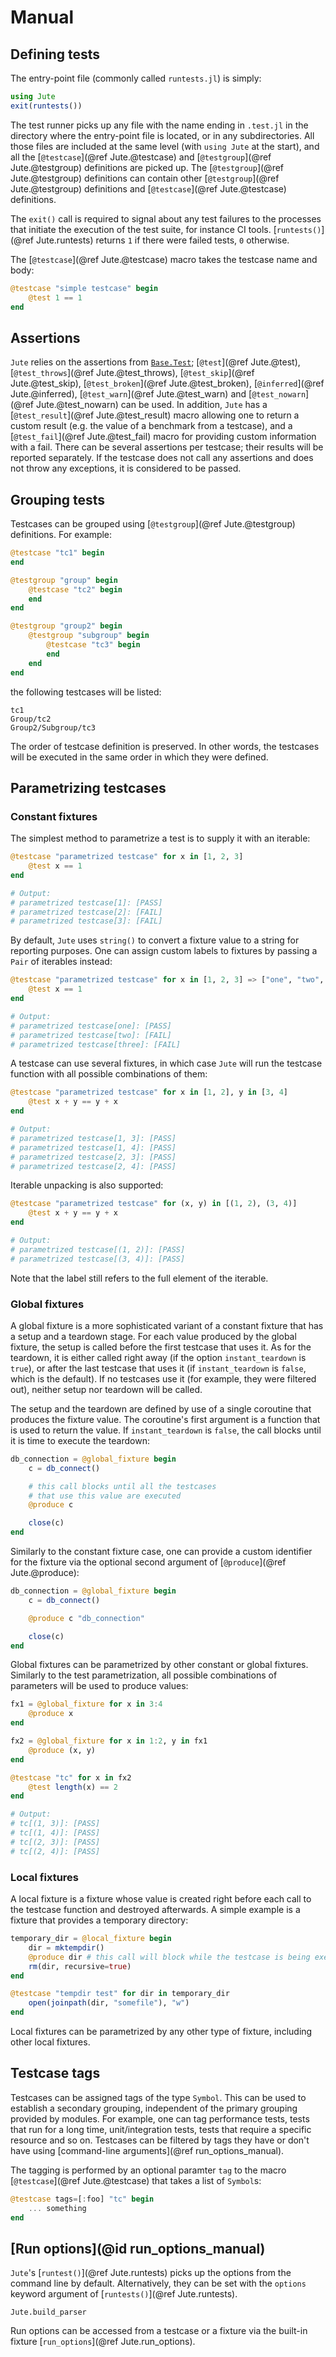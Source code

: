 # Manual


## Defining tests

The entry-point file (commonly called `runtests.jl`) is simply:

```julia
using Jute
exit(runtests())
```

The test runner picks up any file with the name ending in `.test.jl` in the directory where the entry-point file is located, or in any subdirectories.
All those files are included at the same level (with `using Jute` at the start), and all the [`@testcase`](@ref Jute.@testcase) and [`@testgroup`](@ref Jute.@testgroup) definitions are picked up.
The [`@testgroup`](@ref Jute.@testgroup) definitions can contain other [`@testgroup`](@ref Jute.@testgroup) definitions and [`@testcase`](@ref Jute.@testcase) definitions.

The `exit()` call is required to signal about any test failures to the processes that initiate the execution of the test suite, for instance CI tools.
[`runtests()`](@ref Jute.runtests) returns `1` if there were failed tests, `0` otherwise.

The [`@testcase`](@ref Jute.@testcase) macro takes the testcase name and body:

```julia
@testcase "simple testcase" begin
    @test 1 == 1
end
```


## Assertions

`Jute` relies on the assertions from [`Base.Test`](http://docs.julialang.org/en/latest/stdlib/test/); [`@test`](@ref Jute.@test), [`@test_throws`](@ref Jute.@test_throws), [`@test_skip`](@ref Jute.@test_skip), [`@test_broken`](@ref Jute.@test_broken), [`@inferred`](@ref Jute.@inferred), [`@test_warn`](@ref Jute.@test_warn) and [`@test_nowarn`](@ref Jute.@test_nowarn) can be used.
In addition, `Jute` has a [`@test_result`](@ref Jute.@test_result) macro allowing one to return a custom result (e.g. the value of a benchmark from a testcase), and a [`@test_fail`](@ref Jute.@test_fail) macro for providing custom information with a fail.
There can be several assertions per testcase; their results will be reported separately.
If the testcase does not call any assertions and does not throw any exceptions, it is considered to be passed.


## Grouping tests

Testcases can be grouped using [`@testgroup`](@ref Jute.@testgroup) definitions.
For example:

```julia
@testcase "tc1" begin
end

@testgroup "group" begin
    @testcase "tc2" begin
    end
end

@testgroup "group2" begin
    @testgroup "subgroup" begin
        @testcase "tc3" begin
        end
    end
end
```

the following testcases will be listed:

```
tc1
Group/tc2
Group2/Subgroup/tc3
```

The order of testcase definition is preserved.
In other words, the testcases will be executed in the same order in which they were defined.


## Parametrizing testcases


### Constant fixtures

The simplest method to parametrize a test is to supply it with an iterable:

```julia
@testcase "parametrized testcase" for x in [1, 2, 3]
    @test x == 1
end

# Output:
# parametrized testcase[1]: [PASS]
# parametrized testcase[2]: [FAIL]
# parametrized testcase[3]: [FAIL]
```

By default, `Jute` uses `string()` to convert a fixture value to a string for reporting purposes.
One can assign custom labels to fixtures by passing a `Pair` of iterables instead:

```julia
@testcase "parametrized testcase" for x in [1, 2, 3] => ["one", "two", "three"]
    @test x == 1
end

# Output:
# parametrized testcase[one]: [PASS]
# parametrized testcase[two]: [FAIL]
# parametrized testcase[three]: [FAIL]
```

A testcase can use several fixtures, in which case `Jute` will run the testcase function with all possible combinations of them:

```julia
@testcase "parametrized testcase" for x in [1, 2], y in [3, 4]
    @test x + y == y + x
end

# Output:
# parametrized testcase[1, 3]: [PASS]
# parametrized testcase[1, 4]: [PASS]
# parametrized testcase[2, 3]: [PASS]
# parametrized testcase[2, 4]: [PASS]
```

Iterable unpacking is also supported:

```julia
@testcase "parametrized testcase" for (x, y) in [(1, 2), (3, 4)]
    @test x + y == y + x
end

# Output:
# parametrized testcase[(1, 2)]: [PASS]
# parametrized testcase[(3, 4)]: [PASS]
```

Note that the label still refers to the full element of the iterable.


### Global fixtures

A global fixture is a more sophisticated variant of a constant fixture that has a setup and a teardown stage.
For each value produced by the global fixture, the setup is called before the first testcase that uses it.
As for the teardown, it is either called right away (if the option `instant_teardown` is `true`), or after the last testcase that uses it (if `instant_teardown` is `false`, which is the default).
If no testcases use it (for example, they were filtered out), neither setup nor teardown will be called.

The setup and the teardown are defined by use of a single coroutine that produces the fixture value.
The coroutine's first argument is a function that is used to return the value.
If `instant_teardown` is `false`, the call blocks until it is time to execute the teardown:

```julia
db_connection = @global_fixture begin
    c = db_connect()

    # this call blocks until all the testcases
    # that use this value are executed
    @produce c

    close(c)
end
```

Similarly to the constant fixture case, one can provide a custom identifier for the fixture via the optional second argument of [`@produce`](@ref Jute.@produce):

```julia
db_connection = @global_fixture begin
    c = db_connect()

    @produce c "db_connection"

    close(c)
end
```

Global fixtures can be parametrized by other constant or global fixtures.
Similarly to the test parametrization, all possible combinations of parameters will be used to produce values:

```julia
fx1 = @global_fixture for x in 3:4
    @produce x
end

fx2 = @global_fixture for x in 1:2, y in fx1
    @produce (x, y)
end

@testcase "tc" for x in fx2
    @test length(x) == 2
end

# Output:
# tc[(1, 3)]: [PASS]
# tc[(1, 4)]: [PASS]
# tc[(2, 3)]: [PASS]
# tc[(2, 4)]: [PASS]
```


### Local fixtures

A local fixture is a fixture whose value is created right before each call to the testcase function and destroyed afterwards.
A simple example is a fixture that provides a temporary directory:

```julia
temporary_dir = @local_fixture begin
    dir = mktempdir()
    @produce dir # this call will block while the testcase is being executed
    rm(dir, recursive=true)
end

@testcase "tempdir test" for dir in temporary_dir
    open(joinpath(dir, "somefile"), "w")
end
```

Local fixtures can be parametrized by any other type of fixture, including other local fixtures.


## Testcase tags

Testcases can be assigned tags of the type `Symbol`.
This can be used to establish a secondary grouping, independent of the primary grouping provided by modules.
For example, one can tag performance tests, tests that run for a long time, unit/integration tests, tests that require a specific resource and so on.
Testcases can be filtered by tags they have or don't have using [command-line arguments](@ref run_options_manual).

The tagging is performed by an optional paramter `tag` to the macro [`@testcase`](@ref Jute.@testcase) that takes a list of `Symbol`s:

```julia
@testcase tags=[:foo] "tc" begin
    ... something
end
```


## [Run options](@id run_options_manual)

`Jute`'s [`runtest()`](@ref Jute.runtests) picks up the options from the command line by default.
Alternatively, they can be set with the `options` keyword argument of [`runtests()`](@ref Jute.runtests).

```@docs
Jute.build_parser
```

Run options can be accessed from a testcase or a fixture via the built-in fixture [`run_options`](@ref Jute.run_options).
